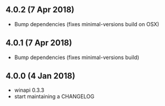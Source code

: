 ## 4.0.2 (7 Apr 2018)

* Bump dependencies (fixes minimal-versions build on OSX)

## 4.0.1 (7 Apr 2018)

* Bump dependencies (fixes minimal-versions build)

## 4.0.0 (4 Jan 2018)

* winapi 0.3.3
* start maintaining a CHANGELOG
